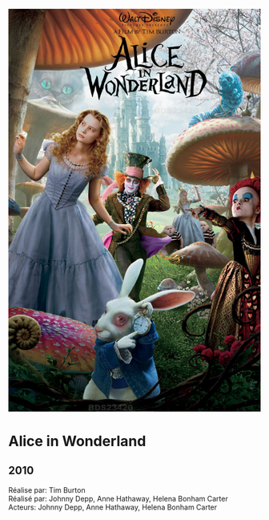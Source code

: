 ![](./Alice.jpg)

# Alice in Wonderland #
## 2010 ##

Réalise par: Tim Burton <br/>
Réalisé par: Johnny Depp, Anne Hathaway, Helena Bonham Carter <br/>
Acteurs: Johnny Depp, Anne Hathaway, Helena Bonham Carter
